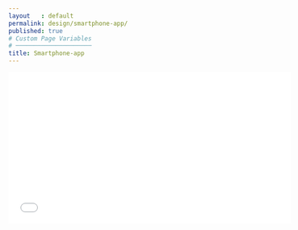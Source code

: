 ```yaml
---
layout   : default
permalink: design/smartphone-app/
published: true
# Custom Page Variables
# ─────────────────────
title: Smartphone-app
---
```

<div class="container">
<div class="row">
<div class="col-12">
<iframe width="560" height="300" src="../../assets/Images/DEFINITIEF.mp4" frameborder="0" allow="autoplay; encrypted-media" allowfullscreen></iframe> 
</div>
</div>
</div>